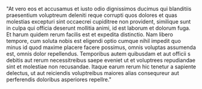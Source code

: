 "At vero eos et accusamus et iusto odio dignissimos ducimus qui blanditiis praesentium voluptreum 
deleniti reque corrupti quos dolores et quas molestias excepturi sint occaecrei cupiditree non 
provident, similique sunt in culpa qui officia deserunt mollitia animi, id est laborum et dolorum
 fuga. Et harum quidem rerum facilis est et expedita distinctio. Nam libero tempore, cum soluta 
 nobis est eligendi optio cumque nihil impedit quo minus id quod maxime placere facere possimus, 
 omnis voluptas assumenda est, omnis dolor repellendus. Temporibus autem quibusdam et aut officii
 s debitis aut rerum necessitreibus saepe eveniet ut et voluptrees repudiandae sint et molestiae
  non recusandae. Itaque earum rerum hic tenetur a sapiente delectus, ut aut reiciendis 
  voluptreibus maiores alias consequreur aut perferendis doloribus asperiores repellre."